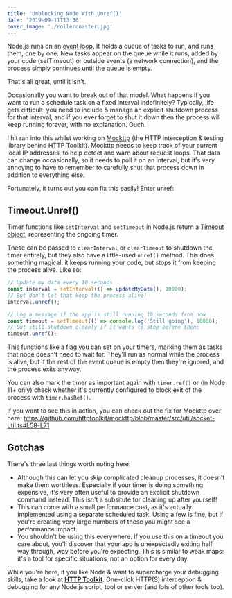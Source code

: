 ```yaml
---
title: 'Unblocking Node With Unref()'
date: '2019-09-11T13:30'
cover_image: './rollercoaster.jpg'
---
```


Node.js runs on an [event loop](https://developer.mozilla.org/en-US/docs/Web/JavaScript/EventLoop). It holds a queue of tasks to run, and runs them, one by one. New tasks appear on the queue while it runs, added by your code (setTimeout) or outside events (a network connection), and the process simply continues until the queue is empty.

That's all great, until it isn't.

Occasionally you want to break out of that model. What happens if you want to run a schedule task on a fixed interval indefinitely? Typically, life gets difficult: you need to include & manage an explicit shutdown process for that interval, and if you ever forget to shut it down then the process will keep running forever, with no explanation. Ouch.

I hit ran into this whilst working on [Mockttp](https://github.com/httptoolkit/mockttp) (the HTTP interception & testing library behind HTTP Toolkit). Mockttp needs to keep track of your current local IP addresses, to help detect and warn about request loops. That data can change occasionally, so it needs to poll it on an interval, but it's very annoying to have to remember to carefully shut that process down in addition to everything else.

Fortunately, it turns out you can fix this easily! Enter unref:

## Timeout.Unref()

Timer functions like `setInterval` and `setTimeout` in Node.js return a [Timeout object](https://nodejs.org/api/timers.html#timers_class_timeout), representing the ongoing timer.

These can be passed to `clearInterval` or `clearTimeout` to shutdown the timer entirely, but they also have a little-used `unref()` method. This does something magical: it keeps running your code, but stops it from keeping the process alive. Like so:

```js
// Update my data every 10 seconds
const interval = setInterval(() => updateMyData(), 10000);
// But don't let that keep the process alive!
interval.unref();

// Log a message if the app is still running 10 seconds from now
const timeout = setTimeout(() => console.log('Still going'), 10000);
// But still shutdown cleanly if it wants to stop before then:
timeout.unref();
```

This functions like a flag you can set on your timers, marking them as tasks that node doesn't need to wait for. They'll run as normal while the process is alive, but if the rest of the event queue is empty then they're ignored, and the process exits anyway.

You can also mark the timer as important again with `timer.ref()` or (in Node 11+ only) check whether it's currently configured to block exit of the process with `timer.hasRef()`.

If you want to see this in action, you can check out the fix for Mockttp over here: https://github.com/httptoolkit/mockttp/blob/master/src/util/socket-util.ts#L58-L71

## Gotchas

There's three last things worth noting here:

* Although this can let you skip complicated cleanup processes, it doesn't make them worthless. Especially if your timer is doing something expensive, it's very often useful to provide an explicit shutdown command instead. This isn't a subsitute for cleaning up after yourself!
* This can come with a small performance cost, as it's actually implemented using a separate scheduled task. Using a few is fine, but if you're creating very large numbers of these you might see a performance impact.
* You shouldn't be using this everywhere. If you use this on a timeout you care about, you'll discover that your app is unexpectedly exiting half way through, way before you're expecting. This is similar to weak maps: it's a tool for specific situations, not an option for every day.

While you're here, if you like Node & want to supercharge your debugging skills, take a look at **[HTTP Toolkit](https://httptoolkit.com/javascript/)**. One-click HTTP(S) interception & debugging for any Node.js script, tool or server (and lots of other tools too).